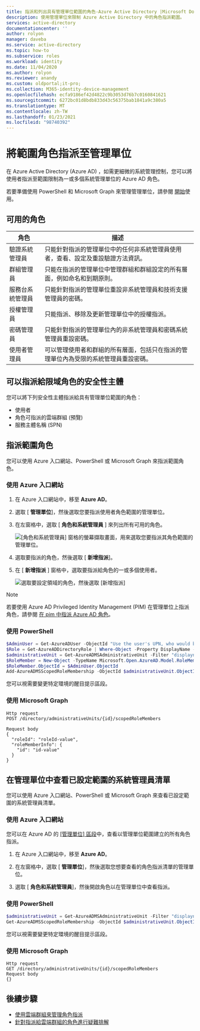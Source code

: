 ```yaml
---
title: 指派和列出具有管理單位範圍的角色-Azure Active Directory |Microsoft Docs
description: 使用管理單位來限制 Azure Active Directory 中的角色指派範圍。
services: active-directory
documentationcenter: ''
author: rolyon
manager: daveba
ms.service: active-directory
ms.topic: how-to
ms.subservice: roles
ms.workload: identity
ms.date: 11/04/2020
ms.author: rolyon
ms.reviewer: anandy
ms.custom: oldportal;it-pro;
ms.collection: M365-identity-device-management
ms.openlocfilehash: ecfa9186ef42d4822c9b3053d76b7c0160841621
ms.sourcegitcommit: 6272bc01d8bdb833d43c56375bab1841a9c380a5
ms.translationtype: MT
ms.contentlocale: zh-TW
ms.lasthandoff: 01/23/2021
ms.locfileid: "98740392"
---
```

# <a name="assign-scoped-roles-to-an-administrative-unit"></a>將範圍角色指派至管理單位

在 Azure Active Directory (Azure AD) ，如需更細微的系統管理控制，您可以將使用者指派至範圍限制為一或多個系統管理單位的 Azure AD 角色。

若要準備使用 PowerShell 和 Microsoft Graph 來管理管理單位，請參閱 [開始](admin-units-manage.md#get-started)使用。

## <a name="available-roles"></a>可用的角色

角色  |  描述
----- |  -----------
驗證系統管理員  |  只能針對指派的管理單位中的任何非系統管理員使用者，查看、設定及重設驗證方法資訊。
群組管理員  |  只能在指派的管理單位中管理群組和群組設定的所有層面，例如命名和到期原則。
服務台系統管理員  |  只能針對指派的管理單位重設非系統管理員和技術支援管理員的密碼。
授權管理員  |  只能指派、移除及更新管理單位中的授權指派。
密碼管理員  |  只能針對指派的管理單位內的非系統管理員和密碼系統管理員重設密碼。
使用者管理員  |  可以管理使用者和群組的所有層面，包括只在指派的管理單位內為受限的系統管理員重設密碼。

## <a name="security-principals-that-can-be-assigned-to-a-scoped-role"></a>可以指派給限域角色的安全性主體

您可以將下列安全性主體指派給具有管理單位範圍的角色：

* 使用者
* 角色可指派的雲端群組 (預覽) 
* 服務主體名稱 (SPN)

## <a name="assign-a-scoped-role"></a>指派範圍角色

您可以使用 Azure 入口網站、PowerShell 或 Microsoft Graph 來指派範圍角色。

### <a name="use-the-azure-portal"></a>使用 Azure 入口網站

1. 在 Azure 入口網站中，移至 **Azure AD**。

1. 選取 [ **管理單位**]，然後選取您要指派使用者角色範圍的管理單位。 

1. 在左窗格中，選取 [ **角色和系統管理員** ] 來列出所有可用的角色。

   ![[角色和系統管理員] 窗格的螢幕擷取畫面，用來選取您要指派其角色範圍的管理單位。](./media/admin-units-assign-roles/select-role-to-scope.png)

1. 選取要指派的角色，然後選取 [ **新增指派**]。 

1. 在 [ **新增指派** ] 窗格中，選取要指派給角色的一或多個使用者。

   ![選取要設定領域的角色，然後選取 [新增指派]](./media/admin-units-assign-roles/select-add-assignment.png)

> [!Note]
> 若要使用 Azure AD Privileged Identity Management (PIM) 在管理單位上指派角色，請參閱 [在 pim 中指派 Azure AD 角色](../privileged-identity-management/pim-how-to-add-role-to-user.md?tabs=new#assign-a-role-with-restricted-scope)。

### <a name="use-powershell"></a>使用 PowerShell

```powershell
$AdminUser = Get-AzureADUser -ObjectId "Use the user's UPN, who would be an admin on this unit"
$Role = Get-AzureADDirectoryRole | Where-Object -Property DisplayName -EQ -Value "User Account Administrator"
$administrativeUnit = Get-AzureADMSAdministrativeUnit -Filter "displayname eq 'The display name of the unit'"
$RoleMember = New-Object -TypeName Microsoft.Open.AzureAD.Model.RoleMemberInfo
$RoleMember.ObjectId = $AdminUser.ObjectId
Add-AzureADMSScopedRoleMembership -ObjectId $administrativeUnit.ObjectId -RoleObjectId $Role.ObjectId -RoleMemberInfo $RoleMember
```

您可以視需要變更特定環境的醒目提示區段。

### <a name="use-microsoft-graph"></a>使用 Microsoft Graph

```http
Http request
POST /directory/administrativeUnits/{id}/scopedRoleMembers
    
Request body
{
  "roleId": "roleId-value",
  "roleMemberInfo": {
    "id": "id-value"
  }
}
```

## <a name="view-a-list-of-the-scoped-admins-in-an-administrative-unit"></a>在管理單位中查看已設定範圍的系統管理員清單

您可以使用 Azure 入口網站、PowerShell 或 Microsoft Graph 來查看已設定範圍的系統管理員清單。

### <a name="use-the-azure-portal"></a>使用 Azure 入口網站

您可以在 Azure AD 的 [ [管理單位] 區段](https://ms.portal.azure.com/?microsoft_aad_iam_adminunitprivatepreview=true&microsoft_aad_iam_rbacv2=true#blade/Microsoft_AAD_IAM/ActiveDirectoryMenuBlade/AdminUnit)中，查看以管理單位範圍建立的所有角色指派。 

1. 在 Azure 入口網站中，移至 **Azure AD**。

1. 在左窗格中，選取 [ **管理單位**]，然後選取您想要查看的角色指派清單的管理單位。 

1. 選取 [ **角色和系統管理員**]，然後開啟角色以在管理單位中查看指派。

### <a name="use-powershell"></a>使用 PowerShell

```powershell
$administrativeUnit = Get-AzureADMSAdministrativeUnit -Filter "displayname eq 'The display name of the unit'"
Get-AzureADMSScopedRoleMembership -ObjectId $administrativeUnit.ObjectId | fl *
```

您可以視需要變更特定環境的醒目提示區段。

### <a name="use-microsoft-graph"></a>使用 Microsoft Graph

```http
Http request
GET /directory/administrativeUnits/{id}/scopedRoleMembers
Request body
{}
```

## <a name="next-steps"></a>後續步驟

- [使用雲端群組來管理角色指派](groups-concept.md)
- [針對指派給雲端群組的角色進行疑難排解](groups-faq-troubleshooting.md)
